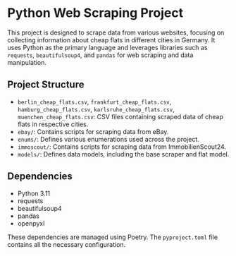 # Python Web Scraping Project

This project is designed to scrape data from various websites, focusing on collecting information about cheap flats in different cities in Germany. It uses Python as the primary language and leverages libraries such as `requests`, `beautifulsoup4`, and `pandas` for web scraping and data manipulation.

## Project Structure

- `berlin_cheap_flats.csv`, `frankfurt_cheap_flats.csv`, `hamburg_cheap_flats.csv`, `karlsruhe_cheap_flats.csv`, `muenchen_cheap_flats.csv`: CSV files containing scraped data of cheap flats in respective cities.
- `ebay/`: Contains scripts for scraping data from eBay.
- `enums/`: Defines various enumerations used across the project.
- `immoscout/`: Contains scripts for scraping data from ImmobilienScout24.
- `models/`: Defines data models, including the base scraper and flat model.

## Dependencies

- Python 3.11
- requests
- beautifulsoup4
- pandas
- openpyxl

These dependencies are managed using Poetry. The `pyproject.toml` file contains all the necessary configuration.